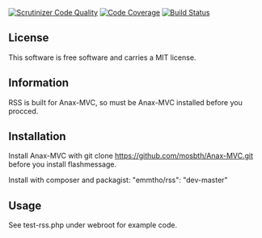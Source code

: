 [![Scrutinizer Code Quality](https://scrutinizer-ci.com/g/emmtho/rss/badges/quality-score.png?b=master)](https://scrutinizer-ci.com/g/emmtho/rss/?branch=master)
[![Code Coverage](https://scrutinizer-ci.com/g/emmtho/rss/badges/coverage.png?b=master)](https://scrutinizer-ci.com/g/emmtho/rss/?branch=master)
[![Build Status](https://scrutinizer-ci.com/g/emmtho/rss/badges/build.png?b=master)](https://scrutinizer-ci.com/g/emmtho/rss/build-status/master)

License
-----------------------
This software is free software and carries a MIT license.


Information
-----------------------
RSS is built for Anax-MVC, so must be Anax-MVC installed before you procced.

Installation
-----------------------
Install Anax-MVC with git clone https://github.com/mosbth/Anax-MVC.git before you install flashmessage.

Install with composer and packagist: "emmtho/rss": "dev-master"

Usage
-----------------------
See test-rss.php under webroot for example code.
